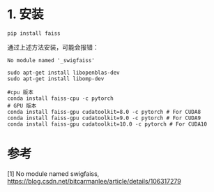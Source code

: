 # 1. 安装

```shell
pip install faiss
```

通过上述方法安装，可能会报错：
```
No module named '_swigfaiss'
```


```shell
sudo apt-get install libopenblas-dev
sudo apt-get install libomp-dev

#cpu 版本
conda install faiss-cpu -c pytorch
# GPU 版本
conda install faiss-gpu cudatoolkit=8.0 -c pytorch # For CUDA8
conda install faiss-gpu cudatoolkit=9.0 -c pytorch # For CUDA9
conda install faiss-gpu cudatoolkit=10.0 -c pytorch # For CUDA10
```

# 参考
[1] No module named swigfaiss, https://blog.csdn.net/bitcarmanlee/article/details/106317279